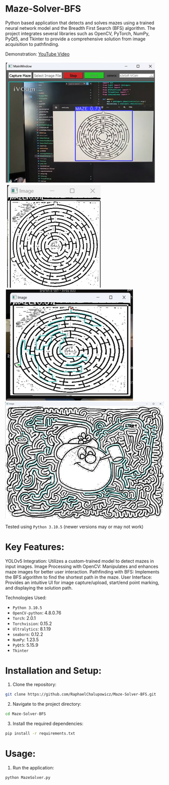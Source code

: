 # Maze-Solver-BFS
Python based application that detects and solves mazes using a trained neural network model and the Breadth First Search (BFS) algorithm. The project integrates several libraries such as OpenCV, PyTorch, NumPy, PyQt5, and Tkinter to provide a comprehensive solution from image acquisition to pathfinding.

Demonstration: [YouTube Video](https://www.youtube.com/)

<img src="test_imgs/Detect_Interface.png"> 
<img src="test_imgs/Cutted_Maze.png">
<img src="test_imgs/Bfs_Solved.png"> 
<img src="test_imgs/Bfs_Solved_2.png"> 

Tested using `Python 3.10.5` (newer versions may or may not work)

# Key Features:

YOLOv5 Integration: Utilizes a custom-trained model to detect mazes in input images.
Image Processing with OpenCV: Manipulates and enhances maze images for better user interaction.
Pathfinding with BFS: Implements the BFS algorithm to find the shortest path in the maze.
User Interface: Provides an intuitive UI for image capture/upload, start/end point marking, and displaying the solution path.


Technologies Used:

- `Python 3.10.5`
- `OpenCV-python`: 4.8.0.76
- `Torch`: 2.0.1
- `Torchvision`: 0.15.2
- `Ultralytics`: 8.1.19
- `seaborn`: 0.12.2
- `NumPy`: 1.23.5
- `PyQt5`: 5.15.9
- `Tkinter`

# Installation and Setup:

1. Clone the repository:
```bash
git clone https://github.com/RaphaelChalupowicz/Maze-Solver-BFS.git
```
2. Navigate to the project directory:
```bash
cd Maze-Solver-BFS
```
3. Install the required dependencies:
```bash
pip install -r requirements.txt
```

# Usage:

1. Run the application:
```bash
python MazeSolver.py
```
